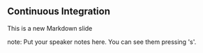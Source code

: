 ##  Continuous Integration

This is a new Markdown slide

note:
    Put your speaker notes here.
    You can see them pressing 's'.
